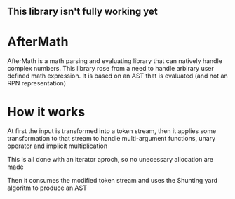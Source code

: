 ## This library isn't fully working yet

# AfterMath

AfterMath is a math parsing and evaluating library that can natively handle complex numbers.
This library rose from a need to handle arbirary user defined math expression. 
It is based on an AST that is evaluated (and not an RPN representation)


# How it works

At first the input is transformed into a token stream, then it applies some transformation to that stream to handle multi-argument functions, unary operator and implicit multiplication

This is all done with an iterator aproch, so no unecessary allocation are made

Then it consumes the modified token stream and uses the Shunting yard algoritm to produce an AST
